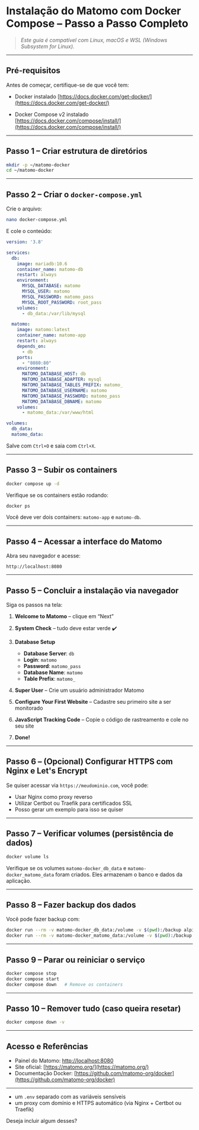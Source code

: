 
#  Instalação do Matomo com Docker Compose – Passo a Passo Completo

>  *Este guia é compatível com Linux, macOS e WSL (Windows Subsystem for Linux).*

---

##  Pré-requisitos

Antes de começar, certifique-se de que você tem:

* Docker instalado
   [https://docs.docker.com/get-docker/](https://docs.docker.com/get-docker/)

* Docker Compose v2 instalado
   [https://docs.docker.com/compose/install/](https://docs.docker.com/compose/install/)

---

##  Passo 1 – Criar estrutura de diretórios

```bash
mkdir -p ~/matomo-docker
cd ~/matomo-docker
```

---

##  Passo 2 – Criar o `docker-compose.yml`

Crie o arquivo:

```bash
nano docker-compose.yml
```

E cole o conteúdo:

```yaml
version: '3.8'

services:
  db:
    image: mariadb:10.6
    container_name: matomo-db
    restart: always
    environment:
      MYSQL_DATABASE: matomo
      MYSQL_USER: matomo
      MYSQL_PASSWORD: matomo_pass
      MYSQL_ROOT_PASSWORD: root_pass
    volumes:
      - db_data:/var/lib/mysql

  matomo:
    image: matomo:latest
    container_name: matomo-app
    restart: always
    depends_on:
      - db
    ports:
      - "8080:80"
    environment:
      MATOMO_DATABASE_HOST: db
      MATOMO_DATABASE_ADAPTER: mysql
      MATOMO_DATABASE_TABLES_PREFIX: matomo_
      MATOMO_DATABASE_USERNAME: matomo
      MATOMO_DATABASE_PASSWORD: matomo_pass
      MATOMO_DATABASE_DBNAME: matomo
    volumes:
      - matomo_data:/var/www/html

volumes:
  db_data:
  matomo_data:
```

Salve com `Ctrl+O` e saia com `Ctrl+X`.

---

##  Passo 3 – Subir os containers

```bash
docker compose up -d
```

Verifique se os containers estão rodando:

```bash
docker ps
```

Você deve ver dois containers: `matomo-app` e `matomo-db`.

---

##  Passo 4 – Acessar a interface do Matomo

Abra seu navegador e acesse:

```
http://localhost:8080
```

---

##  Passo 5 – Concluir a instalação via navegador

Siga os passos na tela:

1. **Welcome to Matomo** – clique em “Next”
2. **System Check** – tudo deve estar verde ✔️
3. **Database Setup**

   * **Database Server**: `db`
   * **Login**: `matomo`
   * **Password**: `matomo_pass`
   * **Database Name**: `matomo`
   * **Table Prefix**: `matomo_`
4. **Super User** – Crie um usuário administrador Matomo
5. **Configure Your First Website** – Cadastre seu primeiro site a ser monitorado
6. **JavaScript Tracking Code** – Copie o código de rastreamento e cole no seu site
7. **Done!**

---

##  Passo 6 – (Opcional) Configurar HTTPS com Nginx e Let's Encrypt

Se quiser acessar via `https://meudominio.com`, você pode:

* Usar Nginx como proxy reverso
* Utilizar Certbot ou Traefik para certificados SSL
* Posso gerar um exemplo para isso se quiser

---

##  Passo 7 – Verificar volumes (persistência de dados)

```bash
docker volume ls
```

Verifique se os volumes `matomo-docker_db_data` e `matomo-docker_matomo_data` foram criados. Eles armazenam o banco e dados da aplicação.

---

##  Passo 8 – Fazer backup dos dados

Você pode fazer backup com:

```bash
docker run --rm -v matomo-docker_db_data:/volume -v $(pwd):/backup alpine tar czf /backup/db_backup.tar.gz -C /volume .  
docker run --rm -v matomo-docker_matomo_data:/volume -v $(pwd):/backup alpine tar czf /backup/matomo_backup.tar.gz -C /volume .
```

---

##  Passo 9 – Parar ou reiniciar o serviço

```bash
docker compose stop
docker compose start
docker compose down   # Remove os containers
```

---

##  Passo 10 – Remover tudo (caso queira resetar)

```bash
docker compose down -v
```

---

## Acesso e Referências

* Painel do Matomo: [http://localhost:8080](http://localhost:8080)
* Site oficial: [https://matomo.org/](https://matomo.org/)
* Documentação Docker: [https://github.com/matomo-org/docker](https://github.com/matomo-org/docker)

---
* um `.env` separado com as variáveis sensíveis
* um proxy com domínio e HTTPS automático (via Nginx + Certbot ou Traefik)

Deseja incluir algum desses?
